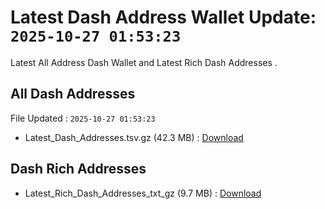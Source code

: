 # Latest Dash Address Wallet Update: `2025-10-27 01:53:23`

Latest All Address Dash Wallet and Latest Rich Dash Addresses .

## All Dash Addresses

File Updated : `2025-10-27 01:53:23`

- Latest_Dash_Addresses.tsv.gz (42.3 MB) : [Download](https://github.com/Pymmdrza/Rich-Address-Wallet/releases/tag/Dash)

## Dash Rich Addresses

- Latest_Rich_Dash_Addresses_txt_gz (9.7 MB) : [Download](https://github.com/Pymmdrza/Rich-Address-Wallet/releases/tag/Dash)
